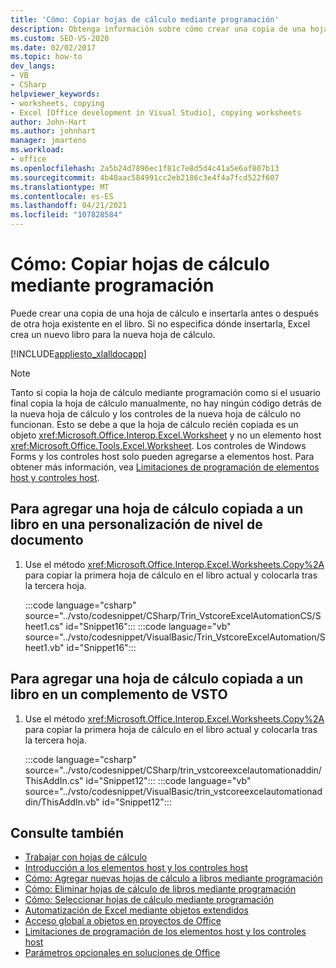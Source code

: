 ```yaml
---
title: 'Cómo: Copiar hojas de cálculo mediante programación'
description: Obtenga información sobre cómo crear una copia de una hoja de cálculo e insertarla antes o después de una hoja de cálculo existente en el libro.
ms.custom: SEO-VS-2020
ms.date: 02/02/2017
ms.topic: how-to
dev_langs:
- VB
- CSharp
helpviewer_keywords:
- worksheets, copying
- Excel [Office development in Visual Studio], copying worksheets
author: John-Hart
ms.author: johnhart
manager: jmartens
ms.workload:
- office
ms.openlocfilehash: 2a5b24d7896ec1f81c7e8d5d4c41a5e6af807b13
ms.sourcegitcommit: 4b40aac584991cc2eb2186c3e4f4a7fcd522f607
ms.translationtype: MT
ms.contentlocale: es-ES
ms.lasthandoff: 04/21/2021
ms.locfileid: "107828584"
---
```

# <a name="how-to-programmatically-copy-worksheets"></a>Cómo: Copiar hojas de cálculo mediante programación
  Puede crear una copia de una hoja de cálculo e insertarla antes o después de otra hoja existente en el libro. Si no especifica dónde insertarla, Excel crea un nuevo libro para la nueva hoja de cálculo.

 [!INCLUDE[appliesto_xlalldocapp](../vsto/includes/appliesto-xlalldocapp-md.md)]

> [!NOTE]
> Tanto si copia la hoja de cálculo mediante programación como si el usuario final copia la hoja de cálculo manualmente, no hay ningún código detrás de la nueva hoja de cálculo y los controles de la nueva hoja de cálculo no funcionan. Esto se debe a que la hoja de cálculo recién copiada es un objeto <xref:Microsoft.Office.Interop.Excel.Worksheet> y no un elemento host <xref:Microsoft.Office.Tools.Excel.Worksheet>. Los controles de Windows Forms y los controles host solo pueden agregarse a elementos host. Para obtener más información, vea [Limitaciones de programación de elementos host y controles host](../vsto/programmatic-limitations-of-host-items-and-host-controls.md).

## <a name="to-add-a-copied-worksheet-to-a-workbook-in-a-document-level-customization"></a>Para agregar una hoja de cálculo copiada a un libro en una personalización de nivel de documento

1. Use el método <xref:Microsoft.Office.Interop.Excel.Worksheets.Copy%2A> para copiar la primera hoja de cálculo en el libro actual y colocarla tras la tercera hoja.

     :::code language="csharp" source="../vsto/codesnippet/CSharp/Trin_VstcoreExcelAutomationCS/Sheet1.cs" id="Snippet16":::
     :::code language="vb" source="../vsto/codesnippet/VisualBasic/Trin_VstcoreExcelAutomation/Sheet1.vb" id="Snippet16":::

## <a name="to-add-a-copied-worksheet-to-a-workbook-in-a-vsto-add-in"></a>Para agregar una hoja de cálculo copiada a un libro en un complemento de VSTO

1. Use el método <xref:Microsoft.Office.Interop.Excel.Worksheets.Copy%2A> para copiar la primera hoja de cálculo en el libro actual y colocarla tras la tercera hoja.

     :::code language="csharp" source="../vsto/codesnippet/CSharp/trin_vstcoreexcelautomationaddin/ThisAddIn.cs" id="Snippet12":::
     :::code language="vb" source="../vsto/codesnippet/VisualBasic/trin_vstcoreexcelautomationaddin/ThisAddIn.vb" id="Snippet12":::

## <a name="see-also"></a>Consulte también
- [Trabajar con hojas de cálculo](../vsto/working-with-worksheets.md)
- [Introducción a los elementos host y los controles host](../vsto/host-items-and-host-controls-overview.md)
- [Cómo: Agregar nuevas hojas de cálculo a libros mediante programación](../vsto/how-to-programmatically-add-new-worksheets-to-workbooks.md)
- [Cómo: Eliminar hojas de cálculo de libros mediante programación](../vsto/how-to-programmatically-delete-worksheets-from-workbooks.md)
- [Cómo: Seleccionar hojas de cálculo mediante programación](../vsto/how-to-programmatically-select-worksheets.md)
- [Automatización de Excel mediante objetos extendidos](../vsto/automating-excel-by-using-extended-objects.md)
- [Acceso global a objetos en proyectos de Office](../vsto/global-access-to-objects-in-office-projects.md)
- [Limitaciones de programación de los elementos host y los controles host](../vsto/programmatic-limitations-of-host-items-and-host-controls.md)
- [Parámetros opcionales en soluciones de Office](../vsto/optional-parameters-in-office-solutions.md)
